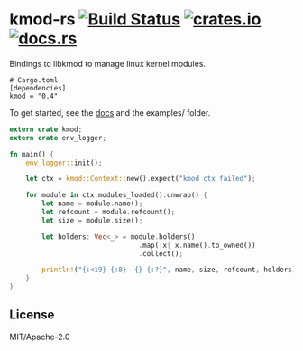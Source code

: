 # kmod-rs [![Build Status][travis-img]][travis] [![crates.io][crates-img]][crates] [![docs.rs][docs-img]][docs]

[travis-img]:   https://travis-ci.org/kpcyrd/kmod-rs.svg?branch=master
[travis]:       https://travis-ci.org/kpcyrd/kmod-rs
[crates-img]:   https://img.shields.io/crates/v/kmod.svg
[crates]:       https://crates.io/crates/kmod
[docs-img]:     https://docs.rs/kmod/badge.svg
[docs]:         https://docs.rs/kmod

Bindings to libkmod to manage linux kernel modules.

```
# Cargo.toml
[dependencies]
kmod = "0.4"
```

To get started, see the [docs] and the examples/ folder.
```rust
extern crate kmod;
extern crate env_logger;

fn main() {
    env_logger::init();

    let ctx = kmod::Context::new().expect("kmod ctx failed");

    for module in ctx.modules_loaded().unwrap() {
        let name = module.name();
        let refcount = module.refcount();
        let size = module.size();

        let holders: Vec<_> = module.holders()
                                .map(|x| x.name().to_owned())
                                .collect();

        println!("{:<19} {:8}  {} {:?}", name, size, refcount, holders);
    }
}
```

## License

MIT/Apache-2.0

